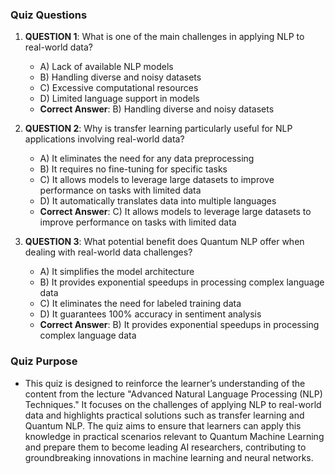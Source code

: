 ### Quiz Questions ###

1. **QUESTION 1**: What is one of the main challenges in applying NLP to real-world data?
   - A) Lack of available NLP models
   - B) Handling diverse and noisy datasets
   - C) Excessive computational resources
   - D) Limited language support in models
   - **Correct Answer**: B) Handling diverse and noisy datasets

2. **QUESTION 2**: Why is transfer learning particularly useful for NLP applications involving real-world data?
   - A) It eliminates the need for any data preprocessing
   - B) It requires no fine-tuning for specific tasks
   - C) It allows models to leverage large datasets to improve performance on tasks with limited data
   - D) It automatically translates data into multiple languages
   - **Correct Answer**: C) It allows models to leverage large datasets to improve performance on tasks with limited data

3. **QUESTION 3**: What potential benefit does Quantum NLP offer when dealing with real-world data challenges?
   - A) It simplifies the model architecture
   - B) It provides exponential speedups in processing complex language data
   - C) It eliminates the need for labeled training data
   - D) It guarantees 100% accuracy in sentiment analysis
   - **Correct Answer**: B) It provides exponential speedups in processing complex language data

### Quiz Purpose ###
- This quiz is designed to reinforce the learner’s understanding of the content from the lecture "Advanced Natural Language Processing (NLP) Techniques." It focuses on the challenges of applying NLP to real-world data and highlights practical solutions such as transfer learning and Quantum NLP. The quiz aims to ensure that learners can apply this knowledge in practical scenarios relevant to Quantum Machine Learning and prepare them to become leading AI researchers, contributing to groundbreaking innovations in machine learning and neural networks.